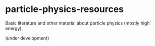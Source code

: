# particle-physics-resources
Basic literature and other material about particle physics (mostly high energy). 

(under development)
